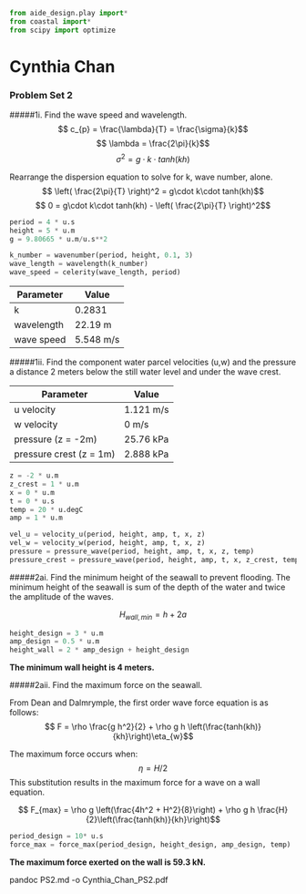 ```python
from aide_design.play import*
from coastal import*
from scipy import optimize
```
# Cynthia Chan
### Problem Set 2

#####1i. Find the wave speed and wavelength.
$$ c_{p} = \frac{\lambda}{T} = \frac{\sigma}{k}$$
$$ \lambda = \frac{2\pi}{k}$$
$$ \sigma^2 = g\cdot k\cdot tanh(kh)$$

Rearrange the dispersion equation to solve for k, wave number, alone.
$$ \left( \frac{2\pi}{T} \right)^2 = g\cdot k\cdot tanh(kh)$$
$$ 0 =  g\cdot k\cdot tanh(kh) - \left( \frac{2\pi}{T} \right)^2$$


```python
period = 4 * u.s
height = 5 * u.m
g = 9.80665 * u.m/u.s**2

k_number = wavenumber(period, height, 0.1, 3)
wave_length = wavelength(k_number)
wave_speed = celerity(wave_length, period)
```
| Parameter  | Value     |
| ---------- | --------- |
| k          | 0.2831    |
| wavelength | 22.19 m   |
| wave speed | 5.548 m/s |
#####1ii. Find the component water parcel velocities (u,w) and the pressure a distance 2 meters below the still water level and under the wave crest.

| Parameter               | Value     |
| ----------------------- | --------- |
| u velocity              | 1.121 m/s |
| w velocity              | 0 m/s     |
| pressure (z = -2m)      | 25.76 kPa |
| pressure crest (z = 1m) | 2.888 kPa |

```python
z = -2 * u.m
z_crest = 1 * u.m
x = 0 * u.m
t = 0 * u.s
temp = 20 * u.degC
amp = 1 * u.m

vel_u = velocity_u(period, height, amp, t, x, z)
vel_w = velocity_w(period, height, amp, t, x, z)
pressure = pressure_wave(period, height, amp, t, x, z, temp)
pressure_crest = pressure_wave(period, height, amp, t, x, z_crest, temp)
```


#####2ai. Find the minimum height of the seawall to prevent flooding.
The minimum height of the seawall is sum of the depth of the water and twice the amplitude of the waves.

$$H_{wall, min} = h + 2a$$
```python
height_design = 3 * u.m
amp_design = 0.5 * u.m
height_wall = 2 * amp_design + height_design
```
**The minimum wall height is 4 meters.**

#####2aii. Find the maximum force on the seawall.

From Dean and Dalmrymple, the first order wave force equation is as follows:
$$ F = \rho \frac{g h^2}{2} + \rho g h \left(\frac{tanh(kh)}{kh}\right)\eta_{w}$$

The maximum force occurs when:
$$ \eta = H/2 $$
This substitution results in the maximum force for a wave on a wall equation.

$$ F_{max} = \rho g \left(\frac{4h^2 + H^2}{8}\right) + \rho g h \frac{H}{2}\left(\frac{tanh(kh)}{kh}\right)$$

```python
period_design = 10* u.s
force_max = force_max(period_design, height_design, amp_design, temp)
```

**The maximum force exerted on the wall is 59.3 kN.**

pandoc PS2.md -o Cynthia_Chan_PS2.pdf
